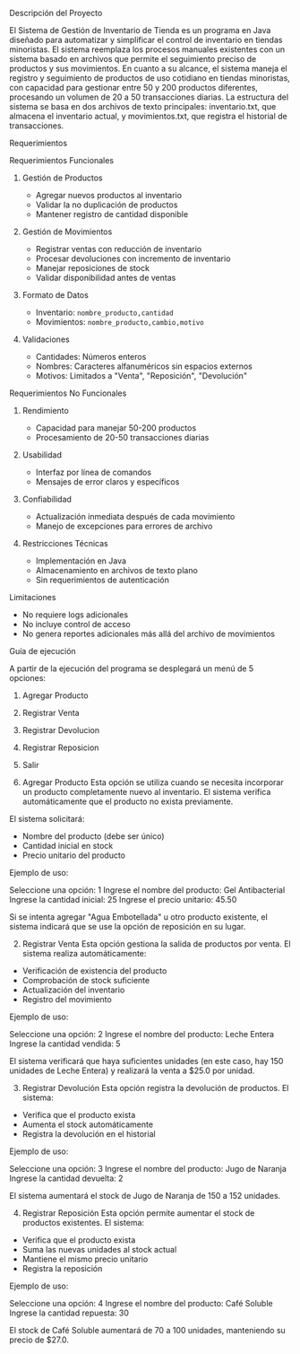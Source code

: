 Descripción del Proyecto

El Sistema de Gestión de Inventario de Tienda es un programa en Java diseñado para automatizar y simplificar el control de inventario en tiendas minoristas. El sistema reemplaza los procesos manuales existentes con un sistema basado en archivos que permite el seguimiento preciso de productos y sus movimientos.
En cuanto a su alcance, el sistema maneja el registro y seguimiento de productos de uso cotidiano en tiendas minoristas, con capacidad para gestionar entre 50 y 200 productos diferentes, procesando un volumen de 20 a 50 transacciones diarias.
La estructura del sistema se basa en dos archivos de texto principales: inventario.txt, que almacena el inventario actual, y movimientos.txt, que registra el historial de transacciones.

Requerimientos

Requerimientos Funcionales

1. Gestión de Productos
    - Agregar nuevos productos al inventario
    - Validar la no duplicación de productos
    - Mantener registro de cantidad disponible

2. Gestión de Movimientos
    - Registrar ventas con reducción de inventario
    - Procesar devoluciones con incremento de inventario
    - Manejar reposiciones de stock
    - Validar disponibilidad antes de ventas

3. Formato de Datos
    - Inventario: `nombre_producto,cantidad`
    - Movimientos: `nombre_producto,cambio,motivo`

4. Validaciones
    - Cantidades: Números enteros
    - Nombres: Caracteres alfanuméricos sin espacios externos
    - Motivos: Limitados a "Venta", "Reposición", "Devolución"

Requerimientos No Funcionales

1. Rendimiento
    - Capacidad para manejar 50-200 productos
    - Procesamiento de 20-50 transacciones diarias

2. Usabilidad
    - Interfaz por línea de comandos
    - Mensajes de error claros y específicos

3. Confiabilidad
    - Actualización inmediata después de cada movimiento
    - Manejo de excepciones para errores de archivo

4. Restricciones Técnicas
    - Implementación en Java
    - Almacenamiento en archivos de texto plano
    - Sin requerimientos de autenticación


Limitaciones
- No requiere logs adicionales
- No incluye control de acceso
- No genera reportes adicionales más allá del archivo de movimientos



Guía de ejecución

A partir de la ejecución del programa se desplegará un menú de 5 opciones:

1. Agregar Producto
2. Registrar Venta
3. Registrar Devolucion
4. Registrar Reposicion
5. Salir

1. Agregar Producto
   Esta opción se utiliza cuando se necesita incorporar un producto completamente nuevo al inventario. El sistema verifica automáticamente que el producto no exista previamente.

El sistema solicitará:
- Nombre del producto (debe ser único)
- Cantidad inicial en stock
- Precio unitario del producto


Ejemplo de uso:

Seleccione una opción: 1
Ingrese el nombre del producto: Gel Antibacterial
Ingrese la cantidad inicial: 25
Ingrese el precio unitario: 45.50


Si se intenta agregar "Agua Embotellada" u otro producto existente, el sistema indicará que se use la opción de reposición en su lugar.

2. Registrar Venta
   Esta opción gestiona la salida de productos por venta. El sistema realiza automáticamente:
- Verificación de existencia del producto
- Comprobación de stock suficiente
- Actualización del inventario
- Registro del movimiento


Ejemplo de uso:

Seleccione una opción: 2
Ingrese el nombre del producto: Leche Entera
Ingrese la cantidad vendida: 5


El sistema verificará que haya suficientes unidades (en este caso, hay 150 unidades de Leche Entera) y realizará la venta a $25.0 por unidad.

3. Registrar Devolución
   Esta opción registra la devolución de productos. El sistema:
- Verifica que el producto exista
- Aumenta el stock automáticamente
- Registra la devolución en el historial


Ejemplo de uso:

Seleccione una opción: 3
Ingrese el nombre del producto: Jugo de Naranja
Ingrese la cantidad devuelta: 2


El sistema aumentará el stock de Jugo de Naranja de 150 a 152 unidades.

4. Registrar Reposición
   Esta opción permite aumentar el stock de productos existentes. El sistema:
- Verifica que el producto exista
- Suma las nuevas unidades al stock actual
- Mantiene el mismo precio unitario
- Registra la reposición


Ejemplo de uso:

Seleccione una opción: 4
Ingrese el nombre del producto: Café Soluble
Ingrese la cantidad repuesta: 30


El stock de Café Soluble aumentará de 70 a 100 unidades, manteniendo su precio de $27.0.




